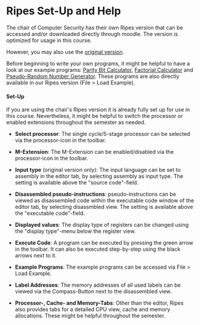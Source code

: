 # Ripes Set-Up and Help
The chair of Computer Security has their own Ripes version that can be accessed and/or downloaded directly through moodle. The version is optimized for usage in this course.

However, you may also use the [original version](https://github.com/mortbopet/Ripes/releases).

Before beginning to write your own programs, it might be helpful to have a look at our example programs: [Parity Bit Calculator](example1.md), [Factorial Calculator](example2.md) and [Pseudo-Random Number Generator](example3.md). These programs are also directly available in our Ripes version (File > Load Example).


#### Set-Up
If you are using the chair's Ripes version it is already fully set up for use in this course. Nevertheless, it might be helpful to switch the processor or enabled extensions throughout the semester as needed.

- **Select processor**: The single cycle/5-stage processor can be selected via the processor-icon in the toolbar.

- **M-Extension**: The M-Extension can be enabled/disabled via the processor-icon in the toolbar.

- **Input type** (original version only): The input language can be set to assembly in the editor tab, by selecting assembly as input type. The setting is available above the "source code"-field.

- **Disassembled pseudo-instructions**: pseudo-instructions can be viewed as disassembled code within the executable code window of the editor tab, by selecting disassmbled view. The setting is available above the "executable code"-field.

- **Displayed values**: The display type of registers can be changed using the "display type"-menu below the register view.

- **Execute Code**: A program can be executed by pressing the green arrow in the toolbar. It can also be executed step-by-step using the black arrows next to it.

- **Example Programs**: The example programs can be accessed via File > Load Example.

- **Label Addresses**: The memory addresses of all used labels can be viewed via the Compass-Button next to the disassembled view.

- **Processor-, Cache- and Memory-Tabs**: Other than the editor, Ripes also provides tabs for a detailed CPU view, cache and memory allocations. These might be helpful throughout the semester.